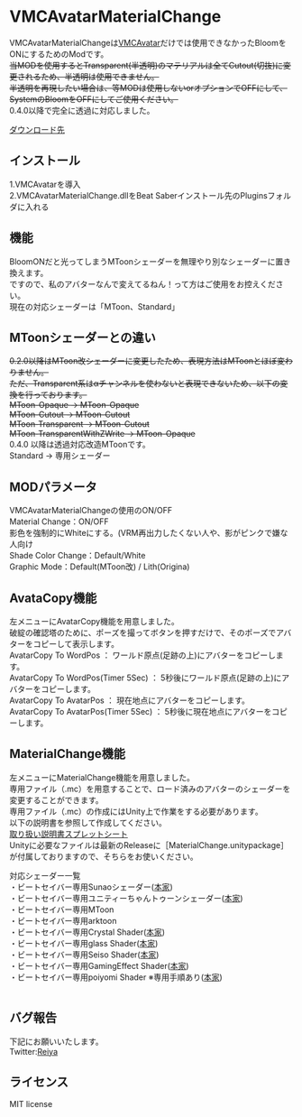 # VMCAvatarMaterialChange

VMCAvatarMaterialChangeは[VMCAvatar](https://github.com/nagatsuki/VMCAvatar-BS)だけでは使用できなかったBloomをONにするためのModです。    
~~当MODを使用するとTransparent(半透明)のマテリアルは全てCutout(切抜)に変更されるため、半透明は使用できません。  
半透明を再現したい場合は、等MODは使用しないorオプションでOFFにして、SystemのBloomをOFFにしてご使用ください。~~<br>
0.4.0以降で完全に透過に対応しました。

[ダウンロード先](https://github.com/Reiya1013/VMCAvatarMaterialChange/releases)  

## インストール

1.VMCAvatarを導入  
2.VMCAvatarMaterialChange.dllをBeat Saberインストール先のPluginsフォルダに入れる     

## 機能

BloomONだと光ってしまうMToonシェーダーを無理やり別なシェーダーに置き換えます。   
ですので、私のアバターなんで変えてるねん！って方はご使用をお控えください。   
現在の対応シェーダーは「MToon、Standard」 

## MToonシェーダーとの違い

~~0.2.0以降はMToon改シェーダーに変更したため、表現方法はMToonとほぼ変わりません。   
ただ、Transparent系はαチャンネルを使わないと表現できないため、以下の変換を行っております。   
MToon-Opaque → MToon-Opaque   
MToon-Cutout → MToon-Cutout   
MToon-Transparent → MToon-Cutout   
MToon-TransparentWithZWrite → MToon-Opaque~~
<br>
0.4.0 以降は透過対応改造MToonです。  
Standard → 専用シェーダー   

## MODパラメータ
VMCAvatarMaterialChangeの使用のON/OFF   
Material Change：ON/OFF  
影色を強制的にWhiteにする。(VRM再出力したくない人や、影がピンクで嫌な人向け   
Shade Color Change：Default/White   
Graphic Mode：Default(MToon改) / Lith(Origina)   

## AvataCopy機能 
左メニューにAvatarCopy機能を用意しました。  
破綻の確認塔のために、ポーズを撮ってボタンを押すだけで、そのポーズでアバターをコピーして表示します。  
AvatarCopy To WordPos ： ワールド原点(足跡の上)にアバターをコピーします。  
AvatarCopy To WordPos(Timer 5Sec) ： 5秒後にワールド原点(足跡の上)にアバターをコピーします。  
AvatarCopy To AvatarPos ： 現在地点にアバターをコピーします。  
AvatarCopy To AvatarPos(Timer 5Sec) ： 5秒後に現在地点にアバターをコピーします。 

## MaterialChange機能 
左メニューにMaterialChange機能を用意しました。  
専用ファイル（.mc）を用意することで、ロード済みのアバターのシェーダーを変更することができます。  
専用ファイル（.mc）の作成にはUnity上で作業をする必要があります。  
以下の説明書を参照して作成してください。  
[取り扱い説明書スプレットシート](https://docs.google.com/spreadsheets/d/1q-H6GGQlBpILypFg1mCgrPAgbT-rlfklXOje0kkD_-c/edit?usp=sharing)  
Unityに必要なファイルは最新のReleaseに［MaterialChange.unitypackage］が付属しておりますので、そちらをお使いください。  

対応シェーダー一覧  
・ビートセイバー専用Sunaoシェーダー([本家](https://booth.pm/ja/items/1723985))  
・ビートセイバー専用ユニティーちゃんトゥーンシェーダー([本家](https://unity-chan.com/download/releaseNote.php?id=UTS2_0))  
・ビートセイバー専用MToon<br>
・ビートセイバー専用arktoon<br>
・ビートセイバー専用Crystal Shader([本家](https://booth.pm/ja/items/1148311))  
・ビートセイバー専用glass Shader([本家](https://booth.pm/ja/items/1035152))  
・ビートセイバー専用Seiso Shader([本家](https://booth.pm/ja/items/2296837))  
・ビートセイバー専用GamingEffect Shader([本家](https://booth.pm/ja/items/2019300))  
・ビートセイバー専用poiyomi Shader ※専用手順あり([本家](https://github.com/poiyomi/PoiyomiToonShader))  
<br>

## バグ報告 

下記にお願いいたします。  
Twitter:[Reiya](https://twitter.com/Reiya__)  


## ライセンス

MIT license
